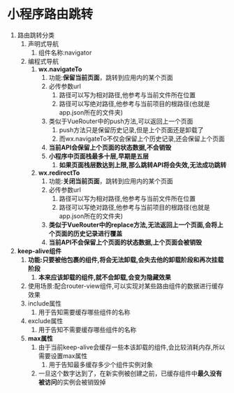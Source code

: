 # 小程序路由跳转

1. 路由跳转分类
   1. 声明式导航
      1. 组件名称:navigator
   2. 编程式导航
      1. **wx.navigateTo**
         1. 功能:**保留当前页面**，跳转到应用内的某个页面
         2. 必传参数url
            1. 路径可以写为相对路径,他参考与当前文件所在位置
            2. 路径可以写绝对路径,他参考与当前项目的根路径(也就是app.json所在的文件夹)
         3. 类似于VueRouter中的push方法,可以返回上一个页面
            1. push方法只是保留历史记录,但是上个页面还是卸载了
            2. 而wx.navigateTo不仅会保留上个历史记录,还会保留上个页面
         4. **当前API会保留上个页面的状态数据,不会销毁**
         5. **小程序中页面栈最多十层,早期是五层**
            1. **如果页面栈层数达到上限,那么跳转API将会失效,无法成功跳转**
      2. **wx.redirectTo**
         1. 功能:**关闭当前页面**，跳转到应用内的某个页面
         2. 必传参数url
            1. 路径可以写为相对路径,他参考与当前文件所在位置
            2. 路径可以写绝对路径,他参考与当前项目的根路径(也就是app.json所在的文件夹)
         3. **类似于VueRouter中的replace方法,无法返回上一个页面,会将上个页面的历史记录进行覆盖**
         4. **当前API不会保留上个页面的状态数据,上个页面会被销毁**
2. **keep-alive组件**
   1. **功能:只要被他包裹的组件,将会无法卸载,会失去他的卸载阶段和再次挂载阶段**
      1. **本来应该卸载的组件,就不会卸载,会变为隐藏效果**
   2. 使用场景:配合router-view组件,可以实现对某些路由组件的数据进行缓存效果
   3. include属性
      1. 用于告知需要缓存哪些组件的名称
   4. exclude属性
      1. 用于告知不需要缓存哪些组件的名称
   5. **max属性**
      1. 由于当前keep-alive会缓存一些本该卸载的组件,会比较消耗内存,所以需要设置max属性
         1. 用于告知最多缓存多少个组件实例对象
      2. 一旦这个数字达到了，在新实例被创建之前，已缓存组件中**最久没有被访问**的实例会被销毁掉